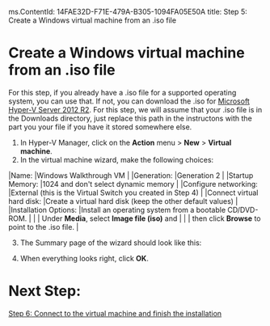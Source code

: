ms.ContentId: 14FAE32D-F71E-479A-B305-1094FA05E50A
title: Step 5: Create a Windows virtual machine from an .iso file

# Create a Windows virtual machine from an .iso file #

For this step, if you already have a .iso file for a supported operating system, you can use that. If not, you can download the .iso for [Microsoft Hyper-V Server 2012 R2](http://www.microsoft.com/en-us/evalcenter/evaluate-hyper-v-server-2012-r2). For this step, we will assume that your .iso file is in the Downloads directory, just replace this path in the instructons with the part you your file if you have it stored somewhere else.

1. In Hyper-V Manager, click on the **Action** menu > **New** > **Virtual machine**. 
2. In the virtual machine wizard, make the following choices:

|Name:						|Windows Walkthrough VM 										|
|Generation: 				|Generation 2 													|
|Startup Memory:			|1024 and don't select dynamic memory 							|
|Configure networking: 		|External (this is the Virtual Switch you created in Step 4)	|
|Connect virtual hard disk: |Create a virtual hard disk (keep the other default values) 	|
|Installation Options:		|Install an operating system from a bootable CD/DVD-ROM. 		|
|							|	Under **Media**, select **Image file (iso)** and 			|
|							|	then click **Browse** to point to the .iso file. 			|

3. The Summary page of the wizard should look like this:
	
	<!-- need screenshot -->
4. When everything looks right, click **OK**. 

# Next Step: #
[Step 6: Connect to the virtual machine and finish the installation](step6.md)